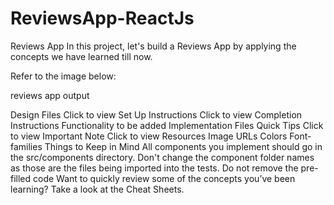 # ReviewsApp-ReactJs

Reviews App
In this project, let's build a Reviews App by applying the concepts we have learned till now.

Refer to the image below:

reviews app output

Design Files
Click to view
Set Up Instructions
Click to view
Completion Instructions
Functionality to be added
Implementation Files
Quick Tips
Click to view
Important Note
Click to view
Resources
Image URLs
Colors
Font-families
Things to Keep in Mind
All components you implement should go in the src/components directory.
Don't change the component folder names as those are the files being imported into the tests.
Do not remove the pre-filled code
Want to quickly review some of the concepts you’ve been learning? Take a look at the Cheat Sheets.

